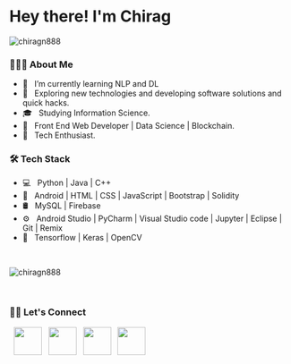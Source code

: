 # Hey there! I'm Chirag
<p align="left"> <img src="https://komarev.com/ghpvc/?username=chiragn888&label=Profile%20views&color=0e75b6&style=flat" alt="chiragn888" /> </p>

<h3> 👨🏻‍💻 About Me </h3>

- 🔭 &nbsp; I’m currently learning NLP and DL
- 🤔 &nbsp; Exploring new technologies and developing software solutions and quick hacks.
- 🎓 &nbsp; Studying Information Science.
- 💼 &nbsp; Front End Web Developer | Data Science | Blockchain.
- 🌱 &nbsp; Tech Enthusiast.
 

<h3>🛠 Tech Stack</h3>

- 💻 &nbsp; Python | Java | C++  
- 👾 &nbsp; Android | HTML | CSS | JavaScript | Bootstrap | Solidity
- 🛢 &nbsp; MySQL | Firebase 
- ⚙️ &nbsp; Android Studio | PyCharm | Visual Studio code | Jupyter | Eclipse | Git | Remix
- 🚀 &nbsp; Tensorflow | Keras | OpenCV 

<br>
<p><img  src="https://github-readme-stats.vercel.app/api/top-langs?username=chiragn888&show_icons=true&locale=en&layout=compact" alt="chiragn888" /></p>
<br>


<h3> 🤝🏻 Let's Connect </h3>
<p align="left">
&nbsp; <a href="https://twitter.com/ChiragN12120003" target="_blank" rel="noopener noreferrer"><img src="https://img.icons8.com/plasticine/100/000000/twitter.png" width="50" /></a>  
&nbsp; <a href="https://www.instagram.com/_chirag_n/" target="_blank" rel="noopener noreferrer"><img src="https://img.icons8.com/plasticine/100/000000/instagram-new.png" width="50" /></a>  
&nbsp; <a href="https://www.linkedin.com/in/chirag-n-a231071bb/" target="_blank" rel="noopener noreferrer"><img src="https://img.icons8.com/plasticine/100/000000/linkedin.png" width="50" /></a>
&nbsp; <a href="mailto:chiragn888@gmail.com" target="_blank" rel="noopener noreferrer"><img src="https://img.icons8.com/plasticine/100/000000/gmail.png"  width="50" /></a>
</p>



